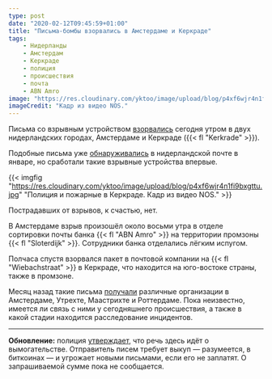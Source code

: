 ```yaml
---
type: post
date: "2020-02-12T09:45:59+01:00"
title: "Письма-бомбы взорвались в Амстердаме и Керкраде"
tags:
    - Нидерланды
    - Амстердам
    - Керкраде
    - полиция
    - происшествия
    - почта
    - ABN Amro
image: "https://res.cloudinary.com/yktoo/image/upload/blog/p4xf6wjr4n1fi9bxgttu.jpg"
imageCredit: "Кадр из видео NOS."
---
```


Письма со взрывным устройством [взорвались](https://nos.nl/artikel/2322642-bombrieven-ontploft-bij-bedrijven-in-amsterdam-en-kerkrade.html) сегодня утром в двух нидерландских городах, Амстердаме и Керкраде ({{< fl "Kerkrade" >}}).

Подобные письма уже [обнаруживались](0537) в нидерландской почте в январе, но сработали такие взрывные устройства впервые.

<!--more-->

{{< imgfig "https://res.cloudinary.com/yktoo/image/upload/blog/p4xf6wjr4n1fi9bxgttu.jpg" "Полиция и пожарные в Керкраде. Кадр из видео NOS." >}}

Пострадавших от взрывов, к счастью, нет.

В Амстердаме взрыв произошёл около восьми утра в отделе сортировки почты банка {{< fl "ABN Amro" >}} на территории промзоны {{< fl "Sloterdijk" >}}. Сотрудники банка отделались лёгким испугом.

Полчаса спустя взорвался пакет в почтовой компании на {{< fl "Wiebachstraat" >}} в Керкраде, что находится на юго-востоке страны, также в промзоне.

Месяц назад такие письма [получали](0537) различные организации в Амстердаме, Утрехте, Маастрихте и Роттердаме. Пока неизвестно, имеется ли связь с ними у сегодняшнего происшествия, а также в какой стадии находится расследование инцидентов.

---

**Обновление:** полиция [утверждает](https://nos.nl/artikel/2322663-bombrieven-verstuurd-door-afperser-bedrag-geeist-in-bitcoins.html), что речь здесь идёт о вымогательстве. Отправитель писем требует выкуп — разумеется, в биткоинах — и угрожает новыми письмами, если его не заплатят. О запрашиваемой сумме пока не сообщается.
